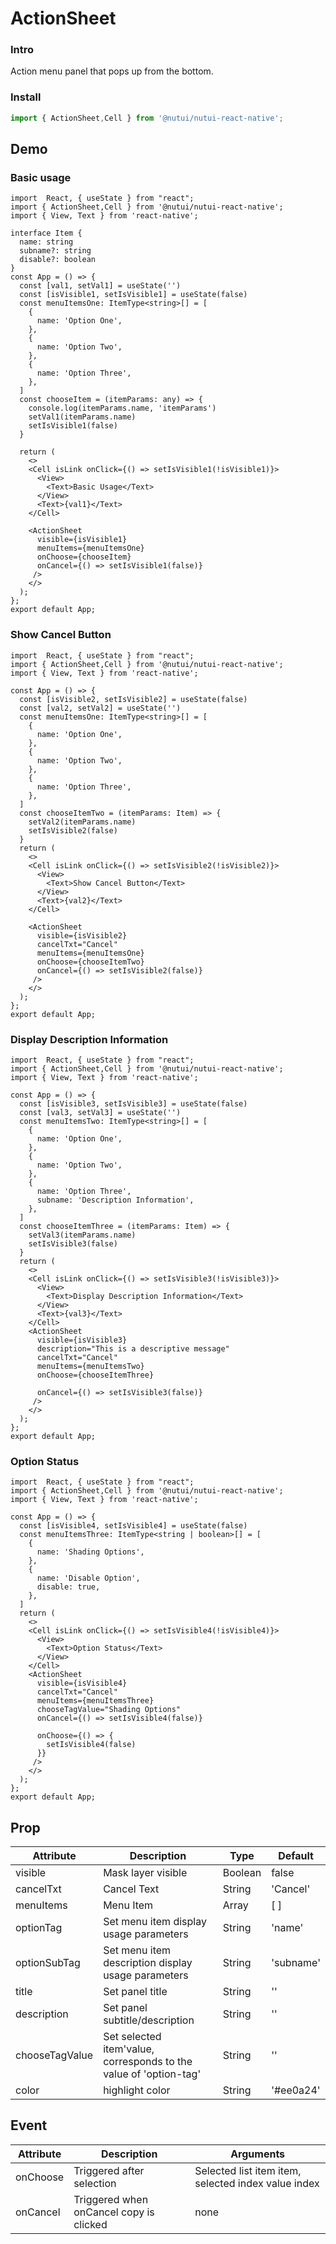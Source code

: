 # ActionSheet

### Intro

Action menu panel that pops up from the bottom.

### Install

```ts
import { ActionSheet,Cell } from '@nutui/nutui-react-native';
```

## Demo

### Basic usage

```SnackPlayer name=ActionSheet
import  React, { useState } from "react";
import { ActionSheet,Cell } from '@nutui/nutui-react-native';
import { View, Text } from 'react-native';

interface Item {
  name: string
  subname?: string
  disable?: boolean
}
const App = () => {
  const [val1, setVal1] = useState('')
  const [isVisible1, setIsVisible1] = useState(false)
  const menuItemsOne: ItemType<string>[] = [
    {
      name: 'Option One',
    },
    {
      name: 'Option Two',
    },
    {
      name: 'Option Three',
    },
  ]
  const chooseItem = (itemParams: any) => {
    console.log(itemParams.name, 'itemParams')
    setVal1(itemParams.name)
    setIsVisible1(false)
  }

  return (
    <>
    <Cell isLink onClick={() => setIsVisible1(!isVisible1)}>
      <View>
        <Text>Basic Usage</Text>
      </View>
      <Text>{val1}</Text>
    </Cell>

    <ActionSheet
      visible={isVisible1}
      menuItems={menuItemsOne}
      onChoose={chooseItem}
      onCancel={() => setIsVisible1(false)}
     />
    </>
  );
};
export default App;

```

### Show Cancel Button

```SnackPlayer name=ActionSheet
import  React, { useState } from "react";
import { ActionSheet,Cell } from '@nutui/nutui-react-native';
import { View, Text } from 'react-native';

const App = () => {
  const [isVisible2, setIsVisible2] = useState(false)
  const [val2, setVal2] = useState('')
  const menuItemsOne: ItemType<string>[] = [
    {
      name: 'Option One',
    },
    {
      name: 'Option Two',
    },
    {
      name: 'Option Three',
    },
  ]
  const chooseItemTwo = (itemParams: Item) => {
    setVal2(itemParams.name)
    setIsVisible2(false)
  }
  return (
    <>
    <Cell isLink onClick={() => setIsVisible2(!isVisible2)}>
      <View>
        <Text>Show Cancel Button</Text>
      </View>
      <Text>{val2}</Text>
    </Cell>

    <ActionSheet
      visible={isVisible2}
      cancelTxt="Cancel"
      menuItems={menuItemsOne}
      onChoose={chooseItemTwo}
      onCancel={() => setIsVisible2(false)}
     />
    </>
  );
};
export default App;

```

### Display Description Information

```SnackPlayer name=ActionSheet
import  React, { useState } from "react";
import { ActionSheet,Cell } from '@nutui/nutui-react-native';
import { View, Text } from 'react-native';

const App = () => {
  const [isVisible3, setIsVisible3] = useState(false)
  const [val3, setVal3] = useState('')
  const menuItemsTwo: ItemType<string>[] = [
    {
      name: 'Option One',
    },
    {
      name: 'Option Two',
    },
    {
      name: 'Option Three',
      subname: 'Description Information',
    },
  ]
  const chooseItemThree = (itemParams: Item) => {
    setVal3(itemParams.name)
    setIsVisible3(false)
  }
  return (
    <>
    <Cell isLink onClick={() => setIsVisible3(!isVisible3)}>
      <View>
        <Text>Display Description Information</Text>
      </View>
      <Text>{val3}</Text>
    </Cell>
    <ActionSheet
      visible={isVisible3}
      description="This is a descriptive message"
      cancelTxt="Cancel"
      menuItems={menuItemsTwo}
      onChoose={chooseItemThree}

      onCancel={() => setIsVisible3(false)}
     />
    </>
  );
};
export default App;

```

### Option Status

```SnackPlayer name=ActionSheet
import  React, { useState } from "react";
import { ActionSheet,Cell } from '@nutui/nutui-react-native';
import { View, Text } from 'react-native';

const App = () => {
  const [isVisible4, setIsVisible4] = useState(false)
  const menuItemsThree: ItemType<string | boolean>[] = [
    {
      name: 'Shading Options',
    },
    {
      name: 'Disable Option',
      disable: true,
    },
  ]
  return (
    <>
    <Cell isLink onClick={() => setIsVisible4(!isVisible4)}>
      <View>
        <Text>Option Status</Text>
      </View>
    </Cell>
    <ActionSheet
      visible={isVisible4}
      cancelTxt="Cancel"
      menuItems={menuItemsThree}
      chooseTagValue="Shading Options"
      onCancel={() => setIsVisible4(false)}

      onChoose={() => {
        setIsVisible4(false)
      }}
     />
    </>
  );
};
export default App;

```

## Prop

| Attribute      | Description                                                       | Type    | Default   |
| -------------- | ----------------------------------------------------------------- | ------- | --------- |
| visible        | Mask layer visible                                                | Boolean | false     |
| cancelTxt      | Cancel Text                                                       | String  | 'Cancel'  |
| menuItems      | Menu Item                                                         | Array   | [ ]       |
| optionTag      | Set menu item display usage parameters                            | String  | 'name'    |
| optionSubTag   | Set menu item description display usage parameters                | String  | 'subname' |
| title          | Set panel title                                                   | String  | ''        |
| description    | Set panel subtitle/description                                    | String  | ''        |
| chooseTagValue | Set selected item'value, corresponds to the value of 'option-tag' | String  | ''        |
| color          | highlight color                                                   | String  | '#ee0a24' |

## Event

| Attribute        | Description                             | Arguments                                           |
| ---------------- | --------------------------------------- | --------------------------------------------------- |
| onChoose | Triggered after selection               | Selected list item item, selected index value index |
| onCancel | Triggered when onCancel copy is clicked | none                                                |
